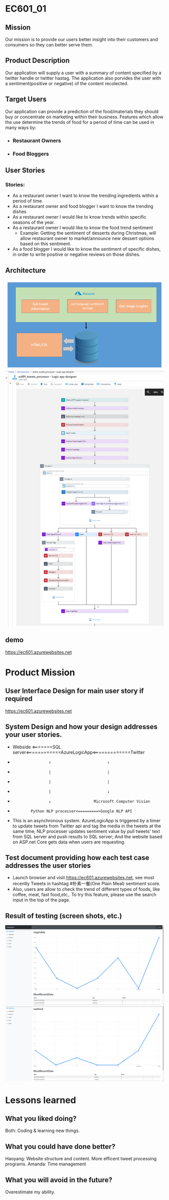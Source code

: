 # EC601_01

## Mission
Our mission is to provide our users better insight into their customers and consumers so they can better serve them.

## Product Description
Our application will supply a user with a summary of content specified by a twitter handle or twitter hastag. The application also porvides the user with a sentiment(positive or negative) of the content recolected.

## Target Users
Our application can provide a prediction of the food/materials they should buy or concentrate on marketing within their business. Features which allow the use determine the trends of food for a period of time can be used in many ways by:

* ### Restaurant Owners
* ### Food Bloggers

## User Stories

### Stories:

* As a restaurant owner I want to know the trending ingredients within a period of time.
* As a restaurant owner and food blogger I want to know the trending dishes
* As a restaurant owner I would like to know trends within specific seasons of the year.
* As a restaurant owner I would like to know the food trend sentiment
  * Example: Getting the sentiment of desserts during Christmas, will allow restaurant owner to market/announce new dessert options based on this sentiment.
* As a food blogger I would like to know the sentiment of specific dishes, in order to write positive or negative reviews on those dishes.

## Architecture
![Architecture](EC601_miniproj_1_arch.png)
![LogicAppArchitecture](EC601_miniproj_1_LogicApp_arch.png)

## demo
https://ec601.azurewebsites.net

# Product Mission
## User Interface Design for main user story if required
https://ec601.azurewebsites.net
## System Design and how your design addresses your user stories.
* Webside <=======SQL server<============AzureLogicApp<=============Twitter
*                     ↑                         ↑ 
*                     |                         |
*                     |                         |
*                     |                         ↓
*                     ↓                   Microsoft Computer Vision
*             Python NLP processer<=========>Google NLP API
* This is an asynchronous system. AzureLogicApp is triggered by a timer to update tweets from Twitter api and tag the media in the tweets at the same time; NLP processer updates sentiment value by pull tweets' text from SQL server and push results to SQL server; And the website based on ASP.net Core gets data when users are requesting.
## Test document providing how each test case addresses the user stories
 * Launch browser and visit https://ec601.azurewebsites.net, see most recently Tweets in hashtag #朴素一餐(One Plain Meal) sentiment score.
 * Also, users are allow to check the trend of different types of foods, like coffee, meat, fast food,etc,. To try this feature, please use the search input in the top of the page.
## Result of testing (screen shots, etc.)
![TestResult0](vegetable.png)
![TestResult1](seafood.png)
# Lessons learned
## What you liked doing?
 Both: Coding & learning new things.
## What you could have done better?
 Haoyang: Website structure and content. More efficent tweet processing programs.
 Amanda: Time management

## What you will avoid in the future?
 Overestimate my ability.
